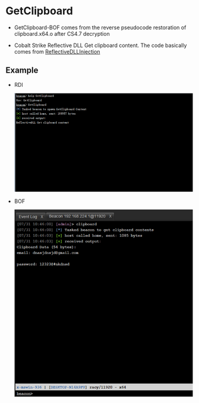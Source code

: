 # GetClipboard

* GetClipboard-BOF comes from the reverse pseudocode restoration of clipboard.x64.o after CS4.7 decryption

* Cobalt Strike Reflective DLL Get clipboard content. The code basically comes from [ReflectiveDLLInjection](https://github.com/stephenfewer/ReflectiveDLLInjection)

## Example
- RDl
  
  ![rdl](https://raw.githubusercontent.com/0x3rhy/GetClipboard/main/img/021547.jpg)

- BOF
  
  ![bof](img/bof_test.png)
